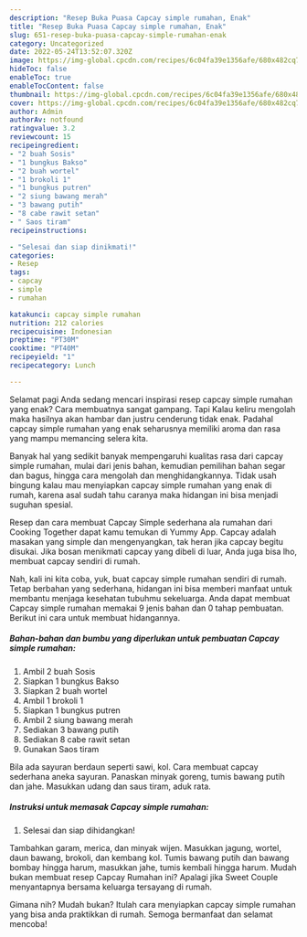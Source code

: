 ```yaml
---
description: "Resep Buka Puasa Capcay simple rumahan, Enak"
title: "Resep Buka Puasa Capcay simple rumahan, Enak"
slug: 651-resep-buka-puasa-capcay-simple-rumahan-enak
category: Uncategorized
date: 2022-05-24T13:52:07.320Z
image: https://img-global.cpcdn.com/recipes/6c04fa39e1356afe/680x482cq70/capcay-simple-rumahan-foto-resep-utama.jpg
hideToc: false
enableToc: true
enableTocContent: false
thumbnail: https://img-global.cpcdn.com/recipes/6c04fa39e1356afe/680x482cq70/capcay-simple-rumahan-foto-resep-utama.jpg
cover: https://img-global.cpcdn.com/recipes/6c04fa39e1356afe/680x482cq70/capcay-simple-rumahan-foto-resep-utama.jpg
author: Admin
authorAv: notfound
ratingvalue: 3.2
reviewcount: 15
recipeingredient:
- "2 buah Sosis"
- "1 bungkus Bakso"
- "2 buah wortel"
- "1 brokoli 1"
- "1 bungkus putren"
- "2 siung bawang merah"
- "3 bawang putih"
- "8 cabe rawit setan"
- " Saos tiram"
recipeinstructions:

- "Selesai dan siap dinikmati!"
categories:
- Resep
tags:
- capcay
- simple
- rumahan

katakunci: capcay simple rumahan 
nutrition: 212 calories
recipecuisine: Indonesian
preptime: "PT30M"
cooktime: "PT40M"
recipeyield: "1"
recipecategory: Lunch

---
```



Selamat pagi Anda sedang mencari inspirasi resep capcay simple rumahan yang enak? Cara membuatnya sangat gampang. Tapi Kalau keliru mengolah maka hasilnya akan hambar dan justru cenderung tidak enak. Padahal capcay simple rumahan yang enak seharusnya memiliki aroma dan rasa yang mampu memancing selera kita.


Banyak hal yang sedikit banyak mempengaruhi kualitas rasa dari capcay simple rumahan, mulai dari jenis bahan, kemudian pemilihan bahan segar dan bagus, hingga cara mengolah dan menghidangkannya. Tidak usah bingung kalau mau menyiapkan capcay simple rumahan yang enak di rumah, karena asal sudah tahu caranya maka hidangan ini bisa menjadi suguhan spesial.

Resep dan cara membuat Capcay Simple sederhana ala rumahan dari Cooking Together dapat kamu temukan di Yummy App. Capcay adalah masakan yang simple dan mengenyangkan, tak heran jika capcay begitu disukai. Jika bosan menikmati capcay yang dibeli di luar, Anda juga bisa lho, membuat capcay sendiri di rumah.


Nah, kali ini kita coba, yuk, buat capcay simple rumahan sendiri di rumah. Tetap berbahan yang sederhana, hidangan ini bisa memberi manfaat untuk membantu menjaga kesehatan tubuhmu sekeluarga. Anda dapat membuat Capcay simple rumahan memakai 9 jenis bahan dan 0 tahap pembuatan. Berikut ini cara untuk membuat hidangannya.

<!--inarticleads1-->

##### Bahan-bahan dan bumbu yang diperlukan untuk pembuatan Capcay simple rumahan:

1. Ambil 2 buah Sosis
1. Siapkan 1 bungkus Bakso
1. Siapkan 2 buah wortel
1. Ambil 1 brokoli 1
1. Siapkan 1 bungkus putren
1. Ambil 2 siung bawang merah
1. Sediakan 3 bawang putih
1. Sediakan 8 cabe rawit setan
1. Gunakan  Saos tiram


Bila ada sayuran berdaun seperti sawi, kol. Cara membuat capcay sederhana aneka sayuran. Panaskan minyak goreng, tumis bawang putih dan jahe. Masukkan udang dan saus tiram, aduk rata. 

<!--inarticleads2-->

##### Instruksi untuk memasak Capcay simple rumahan:


1. Selesai dan siap dihidangkan!

Tambahkan garam, merica, dan minyak wijen. Masukkan jagung, wortel, daun bawang, brokoli, dan kembang kol. Tumis bawang putih dan bawang bombay hingga harum, masukkan jahe, tumis kembali hingga harum. Mudah bukan membuat resep Capcay Rumahan ini? Apalagi jika Sweet Couple menyantapnya bersama keluarga tersayang di rumah. 

Gimana nih? Mudah bukan? Itulah cara menyiapkan capcay simple rumahan yang bisa anda praktikkan di rumah. Semoga bermanfaat dan selamat mencoba!
